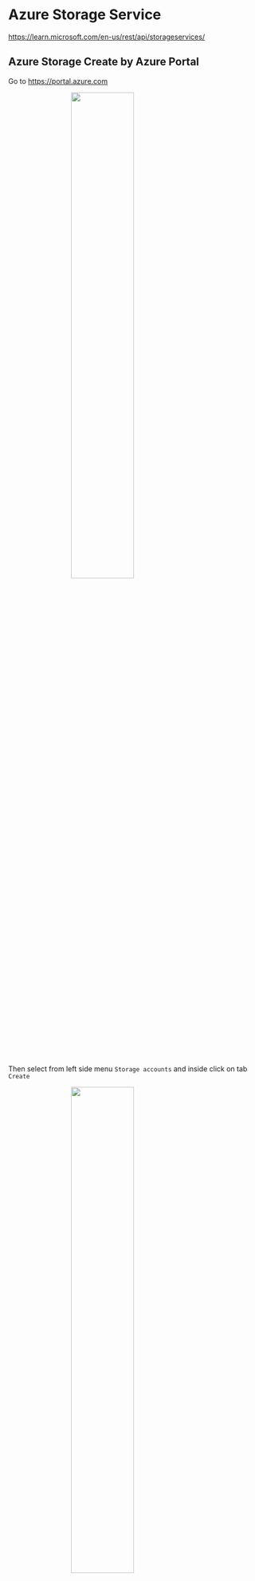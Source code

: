 # Azure Storage Service
https://learn.microsoft.com/en-us/rest/api/storageservices/

## Azure Storage Create by Azure Portal
Go to https://portal.azure.com
<div style="float:left;width:100%;clear:both;"><img src="doc-image/step-0000.png" style="width:50%;margin-left:25%;"></div>

Then select from left side menu `Storage accounts` and inside click on tab `Create`
<div style="float:left;width:100%;clear:both;"><img src="doc-image/step-0001.png" style="width:50%;margin-left:25%;"></div>




## Azure Storage Create by Azure CLI

Login to Azure account and go to `portal.azure.com/#blade/HubsExtension/BrowseResourceGroups` and on top navigation menu click on `Cloud Shell`

### https://learn.microsoft.com/es-es/cli/azure/ad/sp?view=azure-cli-latest

### https://learn.microsoft.com/es-es/cli/azure/ad/sp?view=azure-cli-latest#az-ad-sp-create-for-rbac()

Create Azure Service Principle add the following commands
```bash
$ az ad sp create-for-rbac --name test_storageAccount
The output includes credentials that you must protect. Be sure that you do not include these credentials in your code or check the credentials into your source control. For more information, see https://aka.ms/azadsp-cli
{
  "appId": "0gfa8bbe-9fde-4df5-a096-d8f0482c003e",
  "displayName": "azure-cli-2023-10-17-13-58-00",
  "password": "P1R8Q~AFAMxyuM2o46WqtIasdasddUojhI4-qbTD",
  "tenant": "f8e4b634-e90f-4306-7894-0010756e7168"
}
```

Create a resoruce group
```bash
$ az group create --location westus --name test_storageAccount
...
{
  "id": "/subscriptions/fa628409-adf4-fasd8-afde-7b509d932bbd/resourceGroup/test_storageAccount",
  "location": "westus",
  "manageBy": "test_storageAccount",
  "name": "",
  "properties": {
    "provisioningState": "Succeded"
  },
  "tags": "null",
  "type": "Microsoft.Resources/resourcesGroups"
}
```

Get Access Token
```bash

```

## Postman Colletions for Azure Storage

enviroment.postman_environment.json
```json
{
	"id": "",
	"name": "",
	"values": [
		{
			"key": "client_id",
			"value": "",
			"enabled": true
		},
		{
			"key": "client_secret",
			"value": "",
			"enabled": true
		},
		{
			"key": "tenantid",
			"value": "",
			"enabled": true
		},
		{
			"key": "resource",
			"value": "",
			"enabled": true
		},
		{
			"key": "subscriptionId",
			"value": "",
			"enabled": true
		},
		{
			"key": "resourceGroupName",
			"value": "",
			"enabled": true
		},
		{
			"key": "accountName",
			"value": "",
			"enabled": true
		},
		{
			"key": "access_token",
			"value": "",
			"enabled": true
		},
		{
			"key": "grant_type",
			"value": "",
			"enabled": true
		}
	],
	"_postman_variable_scope": "environment",
	"_postman_exported_at": "2023-10-17T12:25:19.673Z",
	"_postman_exported_using": "Postman/9.0.2"
}
```

account.postman_collection.json
```json
{
	"info": {
		"_postman_id": "bfba77ea-dd5a-40a4-93f8-4a603619df84",
		"name": "Azure Storage Account",
		"schema": "https://schema.getpostman.com/json/collection/v2.1.0/collection.json"
	},
	"item": [
		{
			"name": "Get Access Token",
			"event": [
				{
					"listen": "test",
					"script": {
						"exec": [
							"var data = JSON.parse(responseBody);\r",
							"postman.setEnvironmentVariable(\"access_token\", data.access_token);"
						],
						"type": "text/javascript"
					}
				}
			],
			"protocolProfileBehavior": {
				"disableBodyPruning": true
			},
			"request": {
				"method": "GET",
				"header": [],
				"body": {
					"mode": "urlencoded",
					"urlencoded": [
						{
							"key": "client_id",
							"value": "{{client_id}}",
							"type": "text"
						},
						{
							"key": "grant_type",
							"value": "{{grant_type}}",
							"type": "text"
						},
						{
							"key": "client_secret",
							"value": "{{client_secret}}",
							"type": "text"
						},
						{
							"key": "resource",
							"value": "{{resource}}",
							"type": "text"
						}
					]
				},
				"url": {
					"raw": "https://login.microsoftonline.com/{{tenantid}}/oauth2/token",
					"protocol": "https",
					"host": [
						"login",
						"microsoftonline",
						"com"
					],
					"path": [
						"{{tenantid}}",
						"oauth2",
						"token"
					]
				}
			},
			"response": []
		},
		{
			"name": "Create Storage Account",
			"request": {
				"auth": {
					"type": "bearer",
					"bearer": [
						{
							"key": "token",
							"value": "{{access_token}}",
							"type": "string"
						}
					]
				},
				"method": "PUT",
				"header": [],
				"body": {
					"mode": "raw",
					"raw": "{\r\n  \"sku\": {\r\n    \"name\": \"Standard_GRS\"\r\n  },\r\n  \"kind\": \"StorageV2\",\r\n  \"location\": \"australiaeast\"\r\n}",
					"options": {
						"raw": {
							"language": "json"
						}
					}
				},
				"url": {
					"raw": "https://management.azure.com/subscriptions/{{subscriptionId}}/resourceGroups/{{resourceGroupName}}/providers/Microsoft.Storage/storageAccounts/{{accountName}}?api-version=2018-02-01",
					"protocol": "https",
					"host": [
						"management",
						"azure",
						"com"
					],
					"path": [
						"subscriptions",
						"{{subscriptionId}}",
						"resourceGroups",
						"{{resourceGroupName}}",
						"providers",
						"Microsoft.Storage",
						"storageAccounts",
						"{{accountName}}"
					],
					"query": [
						{
							"key": "api-version",
							"value": "2018-02-01"
						}
					]
				}
			},
			"response": []
		}
	]
}
```